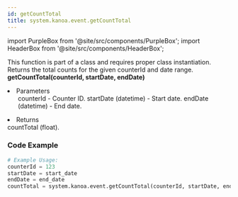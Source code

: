 ```yaml
---
id: getCountTotal
title: system.kanoa.event.getCountTotal
---
```


import PurpleBox from '@site/src/components/PurpleBox';
import HeaderBox from '@site/src/components/HeaderBox';

<PurpleBox>This function is part of a class and requires proper class instantiation.</PurpleBox>
<HeaderBox header="Description">
    Returns the total counts for the given counterId and date range.
</HeaderBox>
<HeaderBox header="Syntax">
    <b>getCountTotal(counterId, startDate, endDate)</b>
    <li>Parameters <br />
        <ul>
            counterId - Counter ID.
            startDate (datetime) - Start date.
            endDate (datetime) - End date.
        </ul>
    </li>
    <li>Returns <br />
        countTotal (float).
    </li>
</HeaderBox>

### Code Example

```python
# Example Usage:
counterId = 123
startDate = start_date
endDate = end_date
countTotal = system.kanoa.event.getCountTotal(counterId, startDate, endDate)

